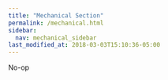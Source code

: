 ```yaml
---
title: "Mechanical Section"
permalink: /mechanical.html
sidebar:
  nav: mechanical_sidebar
last_modified_at: 2018-03-03T15:10:36-05:00
---
```


No-op

